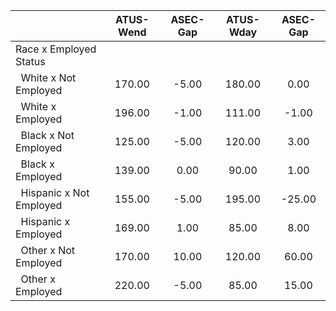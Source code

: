 
|                      |    ATUS-Wend |     ASEC-Gap |    ATUS-Wday |     ASEC-Gap |
| -------------------- | :----------: | :----------: | :----------: | :----------: |
| Race x Employed Status |              |              |              |              |
| &nbsp;&nbsp;White x Not Employed |       170.00 |        -5.00 |       180.00 |         0.00 |
| &nbsp;&nbsp;White x Employed |       196.00 |        -1.00 |       111.00 |        -1.00 |
| &nbsp;&nbsp;Black x Not Employed |       125.00 |        -5.00 |       120.00 |         3.00 |
| &nbsp;&nbsp;Black x Employed |       139.00 |         0.00 |        90.00 |         1.00 |
| &nbsp;&nbsp;Hispanic x Not Employed |       155.00 |        -5.00 |       195.00 |       -25.00 |
| &nbsp;&nbsp;Hispanic x Employed |       169.00 |         1.00 |        85.00 |         8.00 |
| &nbsp;&nbsp;Other x Not Employed |       170.00 |        10.00 |       120.00 |        60.00 |
| &nbsp;&nbsp;Other x Employed |       220.00 |        -5.00 |        85.00 |        15.00 |

